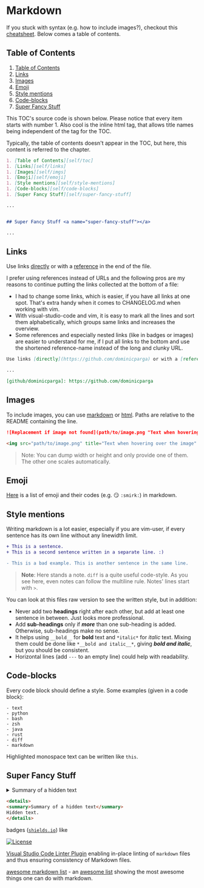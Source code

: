 # Markdown

If you stuck with syntax (e.g. how to include images?), checkout this [cheatsheet][github/adam-p/markdown-here/wiki/cheatsheet].
Below comes a table of contents.


## Table of Contents <a name="toc"></a>

1. [Table of Contents][self/toc]
1. [Links][self/links]
1. [Images][self/imgs]
1. [Emoji][self/emoji]
1. [Style mentions][self/style-mentions]
1. [Code-blocks][self/code-blocks]
1. [Super Fancy Stuff][self/super-fancy-stuff]

This TOC's source code is shown below.
Please notice that every item starts with number 1.
Also cool is the inline html tag, that allows title names being independent of the tag for the TOC.

Typically, the table of contents doesn't appear in the TOC, but here, this content is referred to the chapter.

```markdown
1. [Table of Contents][self/toc]
1. [Links][self/links]
1. [Images][self/imgs]
1. [Emoji][self/emoji]
1. [Style mentions][self/style-mentions]
1. [Code-blocks][self/code-blocks]
1. [Super Fancy Stuff][self/super-fancy-stuff]

...


## Super Fancy Stuff <a name="super-fancy-stuff"></a>

...
```


## Links <a name="links"></a>

Use links [directly](https://github.com/dominicparga) or with a [reference][github/dominicparga] in the end of the file.

I prefer using references instead of URLs and the following pros are my reasons to continue putting the links collected at the bottom of a file:

- I had to change some links, which is easier, if you have all links at one spot. That's extra handy when it comes to CHANGELOG.md when working with vim.
- With visual-studio-code and vim, it is easy to mark all the lines and sort them alphabetically, which groups same links and increases the overview.
- Some references and especially nested links (like in badges or images) are easier to understand for me, if I put all links to the bottom and use the shortened reference-name instead of the long and clunky URL.

```markdown
Use links [directly](https://github.com/dominicparga) or with a [reference][github/dominicparga] in the end of the file.

...

[github/dominicparga]: https://github.com/dominicparga
```


## Images <a name="imgs"></a>

To include images, you can use [markdown][github/adam-p/markdown-here/wiki/cheatsheet/images] or [html][stackoverflow/md-image-via-html].
Paths are relative to the README containing the line.

```markdown
![Replacement if image not found](path/to/image.png "Text when hovering over the image")
```

```html
<img src="path/to/image.png" title="Text when hovering over the image" alt="Replacement if image not found" width="256" height="256"/>
```

> Note: You can dump width or height and only provide one of them.
> The other one scales automatically.


## Emoji <a name="emoji"></a>

[Here][github/rxaviers/list-of-emojis] is a list of emoji and their codes (e.g. :smirk: `:smirk:`) in markdown.


## Style mentions <a name="style-mentions"></a>

Writing markdown is a lot easier, especially if you are vim-user, if every sentence has its own line without any linewidth limit.

```diff
+ This is a sentence.
+ This is a second sentence written in a separate line. :)

- This is a bad example. This is another sentence in the same line.
```

> __Note__: Here stands a note.
> `diff` is a quite useful code-style.
> As you see here, even notes can follow the multiline rule.
> Notes' lines start with `>`.

You can look at this files raw version to see the written style, but in addition:

- Never add two __headings__ right after each other, but add at least one sentence in between.
  Just looks more professional.
- Add __sub-headings__ only if *__more__* than one sub-heading is added.
  Otherwise, sub-headings make no sense.
- It helps using `__bold__` for __bold__ text and `*italic*` for *italic* text.
  Mixing them could be done like `*__bold and italic__*`, giving *__bold and italic__*, but you should be consistent.
- Horizontal lines (add `---` to an empty line) could help with readability.


## Code-blocks <a name="code-blocks"></a>

Every code block should define a style.
Some examples (given in a code block):

```text
- text
- python
- bash
- zsh
- java
- rust
- diff
- markdown
```

Highlighted monospace text can be written like `this`.


## Super Fancy Stuff <a name="super-fancy-stuff"></a>

<details>
<summary>Summary of a hidden text</summary>
Hidden text hihi.
</details>

```markdown
<details>
<summary>Summary of a hidden text</summary>
Hidden text.
</details>
```

badges ([`shields.io`][shields]) like

[![License][github/self/license/badge]][github/self/license]

[Visual Studio Code Linter Plugin][vscode/marketplace/markdownlint] enabling in-place linting of `markdown` files and thus ensuring consistency of Markdown files.

[awesome markdown list][github/mundimark/awesome-markdown] - an [awesome list][github/topics/awesome-list] showing the most awesome things one can do with markdown.


[github/adam-p/markdown-here/wiki/cheatsheet]: https://github.com/adam-p/markdown-here/wiki/Markdown-Cheatsheet
[github/adam-p/markdown-here/wiki/cheatsheet/images]: https://github.com/adam-p/markdown-here/wiki/Markdown-Cheatsheet#images
[github/dominicparga]: https://github.com/dominicparga
[github/mundimark/awesome-markdown]: https://github.com/mundimark/awesome-markdown/pull/26/files
[github/rxaviers/list-of-emojis]: https://gist.github.com/rxaviers/7360908
[github/self/license]: https://github.com/dominicparga/howto/blob/nightly/LICENSE
[github/self/license/badge]: https://img.shields.io/github/license/dominicparga/howto
[github/topics/awesome-list]: https://github.com/topics/awesome-list
[self/code-blocks]: #code-blocks
[self/emoji]: #emoji
[self/imgs]: #imgs
[self/links]: #links
[self/style-mentions]: #style-mentions
[self/super-fancy-stuff]: #super-fancy-stuff
[self/toc]: #toc
[shields]: https://shields.io
[stackoverflow/md-image-via-html]: https://stackoverflow.com/a/14747656
[vscode/marketplace/markdownlint]: https://marketplace.visualstudio.com/items?itemName=DavidAnson.vscode-markdownlint
